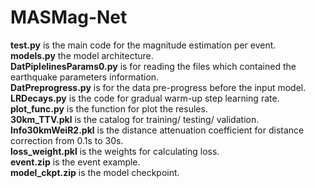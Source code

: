 # MASMag-Net
**test.py**  is the main code for the magnitude estimation per event.  
**models.py** the model architecture.  
**DatPiplelinesParams0.py** is for reading the files which contained the earthquake parameters information.   
**DatPreprogress.py** is for the data pre-progress before the input model.  
**LRDecays.py** is the code for gradual warm-up step learning rate.  
**plot_func.py** is the function for plot the resules.   
**30km_TTV.pkl** is the catalog for training/ testing/ validation.  
**Info30kmWeiR2.pkl** is the distance attenuation coefficient for distance correction from 0.1s to 30s.  
**loss_weight.pkl** is the weights for calculating loss.  
**event.zip** is the event example.  
**model_ckpt.zip** is the model checkpoint.  
